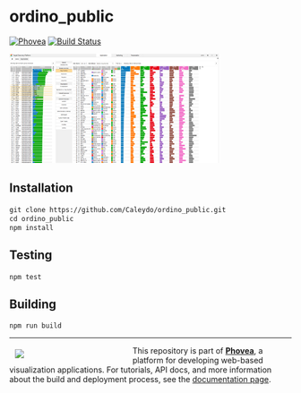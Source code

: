 ordino_public  
=====================
[![Phovea][phovea-image]][phovea-url] [![Build Status][circleci-image]][circleci-url]    


![screenshot](media/screenshot.png?raw=true "Screenshot")

Installation
------------

```
git clone https://github.com/Caleydo/ordino_public.git
cd ordino_public
npm install
```

Testing
-------

```
npm test
```

Building
--------

```
npm run build
```



***

<a href="https://caleydo.org"><img src="http://caleydo.org/assets/images/logos/caleydo.svg" align="left" width="200px" hspace="10" vspace="6"></a>
This repository is part of **[Phovea](http://phovea.caleydo.org/)**, a platform for developing web-based visualization applications. For tutorials, API docs, and more information about the build and deployment process, see the [documentation page](http://phovea.caleydo.org).


[phovea-image]: https://img.shields.io/badge/Phovea-Application-1BA64E.svg
[phovea-url]: https://phovea.caleydo.org
[circleci-image]: https://circleci.com/gh/Caleydo/ordino_public.svg?style=shield
[circleci-url]: https://circleci.com/gh/Caleydo/ordino_public
